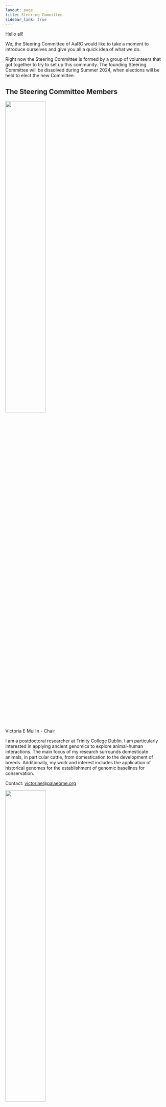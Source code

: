 ```yaml
---
layout: page
title: Steering Committee
sidebar_link: true
---
```



Hello all!

We, the Steering Committee of AaRC would like to take a moment to introduce ourselves and give you all a quick idea of what we do.

Right now the Steering Committee is formed by a group of volunteers that got together to try to set up this community. The founding Steering Committee will be dissolved during Summer  2024, when elections will be held to elect the new Committee. 


## The Steering Committee Members

<img src="/assets/media/Mullin_Photo.jpg" class="center" width="50%" >

Victoria E Mullin - Chair

I am a postdoctoral researcher at Trinity College Dublin. I am particularly interested in applying ancient genomics to explore animal-human interactions. The main focus of my research surrounds domesticate animals, in particular cattle, from domestication to the development of breeds. Additionally, my work and interest includes the application of historical genomes for the establishment of genomic baselines for conservation.

Contact: [victoriae@palaeome.org](mailto:victoriae@palaeome.org)  

<img src="/assets/media/Pedro_foto.jpg" class="center" width="50%" >



Pedro Morell Miranda  (He/His) - Vice Chair, Social Media Team

I’m a PostDoctoral Researcher at the Ludwig-Maximillian University of Munich (LMU). While I work mostly on sheep domestication and posterior demographic history, I’m more widely interested in human-fauna interactions and how our presence and activities shape other species' evolution.  Out of work I love reading, playing the blues on one of my guitars and fencing with ancient swords.

Contact: [Pedro.Morell@lmu.de](mailto:Pedro.Morell@lmu.de), [Twitter](https://twitter.com/genesandstuff),  [BlueSky](https://bsky.app/profile/hjorvik.bsky.social)

<img src="/assets/media/214LauraVinasCaron.jpg" class="center" width="50%" >

Laura Viñas Caron - Secretary

I am a postdoctoral researcher at the Centre for Textile Research and Globe Institute, University of Copenhagen. I am interested in understanding the evolutionary journey of domesticated animals using ancient DNA and proteins. In particular, I am exploring the development of domestic sheep and wool production and also working on the species identification of animal artefacts (manuscripts, skins, fur, textiles). 

Contact: [laura@palaeome.org](mailto:laura@palaeome.org)



<img src="/assets/media/Audrey_photo.png" class="center" width="50%" >

Audrey T. Lin (she/they) - Social Media Team, Engagement Team

I am a Gerstner Bioinformatics and Computational Biology Postdoctoral Scholar at the American Museum of Natural History in New York City. I utilize ancient biomolecules from archaeological and museum specimens and objects to answer diverse questions on human-mediated evolutionary processes – in other words, how humans have interacted with other animals in ways that have resulted in genomic, social, and cultural changes.

Contact: [alin@amnh.org](mailto:alin@amnh.org), [Twitter](https://twitter.com/undeaddandy) 


<img src="/assets/media/kevin_goat_portrait.jpg" class="center" width="50%" >

Kevin G Daly - Engagement Team

I am an Ad Astra Assistant Professor at the School of Agriculture and Food Science at UCD, Dublin. I am also a member of the Young Academy of Ireland. My research interests are in the domestication history of small ruminants and its consequences to domestic livestock, wild animals, and human society. In my spare time I watch movies with my dachshund Moose.

Contact: [kevin@palaeome.org](mailto:kevin@palaeome.org), [Twitter](https://twitter.com/GingerHowley),  [GitHub](https://kevingdaly.github.io/)


<img src="/assets/media/Stephanie_photo.jpg" class="center" width="50%" >

Stephanie Dolenz (she/her) - Engagement Team and Safety Office Liaison

I am a PhD student at the Centre for Palaeogenetics, Stockholm University. I am interested in the use of ancient DNA to study the effect of climate change and past peoples on biodiversity throughout time. For my PhD research I am analyzing ancient DNA from sediments in order to reconstruct ecological communities and examine how past climate events impacted plant and animal communities over the past 450,000 years. I am also working on a project exploring Pleistocene species found in a cave in Oaxaca, Mexico. In my free time, I like to play Dungeons and Dragons, knit, hike, cave, and cuddle with my adorable cat named Pip. 

Contact: [stephanie.dolenz@geo.su.se](mailto:stephanie.dolenz@geo.su.se), [GitHub](https://github.com/sdolenz)



<img src="/assets/media/Anders_foto.jpeg" class="center" width="50%" >

Anders Bergström - Metadata Working Group

I am a group leader in the School of Biological Sciences at the University of East Anglia, Norwich, UK. I am interested in the evolution and diversity of wild and domesticated animals, and the multitude of ways in which human societies have influenced these throughout prehistory and in the present day. My primary research projects currently concern dogs, wolves and red foxes, and I also maintain an interest in human population history.

Contact: [a.bergstrom@uea.ac.uk](mailto:a.bergstrom@uea.ac.uk), [Twitter](https://twitter.com/andersbrgstrm)

<img src="/assets/media/LachieScarsbrook_photo.jpeg" class="center" width="50%" >

Lachie Scarsbrook - Engagement Team

I am a Postdoctoral Researcher at Ludwig Maximilian University of Munich, and a Junior Research Fellow at the University of Oxford (Somerville College). I am interested in the use of ancient DNA in investigating the role that humans and the environment play in shaping global animal populations. More specifically, I am focused on unravelling the causes and consequences of millennia of interaction between humans and their closest evolutionary companion, dogs. Being a kiwi, when I’m not working, I love travelling and exploring the great outdoors.

Contact: [lachlan.scarcbrook@arch.ox.ac.uk](mailto:lachlan.scarcbrook@arch.ox.ac.uk), [Twitter](https://x.com/LJScarsbrook)

<img src="/assets/media/KatiaBougiouri_photo.jpeg" class="center" width="50%" >

Katia Bougiouri - Engagement Team

I'm a postdoctoral researcher at the Globe Institute in the University of Copenhagen.
My research interests revolve around dog evolution, combining present-day and ancient genomic data. My current work focuses on testing the applicability and limitations of different genomic tools to better understand the evolutionary history of dogs, and other domesticated species. Outside of work, I enjoy hiking, playing board games, and doing aerial silks.

Contact: [katia.bougiouri@gmail.com](mailto:katia.bougiouri@gmail.com), [Twitter](https://x.com/KBougiouri)

<img src="/assets/media/EmilioMarmol_photo.jpeg" class="center" width="50%" >

Emilio Mármol - Engagement Team

I am a Postdoctoral Researcher at the Center for Evolutionary Hologenomics within the Globe Institute in the University of Copenhagen, Denmark. My research interests include the study of ancient DNA, ancient RNA and 3D structural genomics in animals (and plants) to understand extinction dynamics and discover hidding bits of the biology of extinct and extanct living organisms. Outside of work, I enjoy walks in the nature, hiking or just laying down in the sofa watching some sci-fi or nature documentary with a cozy cover getting lost in my own thoughts.

Contact: [emilio.sanchez@sund.ku.dk](mailto:emilio.sanchez@sund.ku.dk), [emilio.marmol.sanchez@gmail.com](mailto:emilio.marmol.sanchez@gmail.com), [Twitter](https://x.com/MarmolE6)

<img src="/assets/media/ElGreen_photo.jpeg" class="center" width="50%" >

Eleanor Green - Engagement Team

I am currently working as an archaeogenetics postdoctoral researcher on the RATTUS project at the University of York, England. I work in the wet and dry labs to understand the mechanisms and timings of the arrival of black and brown rats into Europe. Broadly, I am interested in researching unusual or under-utilised, substrates and species to better understand human activities the past.

Contact: [eleanor.green@york.ac.uk](mailto:eleanor.green@york.ac.uk), [Twitter](https://x.com/EleJGreen)


## Roles:

**Management team**: formed by the chair and the secretary. Responsible for ensuring the committee functions smoothly and achieves its goals.

- **Chair**: leads meetings, sets agendas, moderates discussions and delegates tasks to volunteer members. It represents AaRC in any official meetings or interviews. They are also responsible for having an overview of the various initiatives by maintaining a close communication with the treasurer, social media and engagement teams. Allows for discussion around long-term topics, needs to be forward thinking on this end. In case they cannot fullfil partly or completely their duties, the Vice-Chair will take care of them. 

- **Secretary**: Takes meeting minutes, sends them out via Slack when they are ready, makes sure that assignments are noted. Organisational responsibilities (ie keeping google docs in order, annotating the minutes with required links, possibly doing same for the agenda ahead of time).

**Treasurer team**

The treasurer team is responsible for managing the funds, for the communication related to funds and responsible for allocating funding to initiatives by serving as a line of communication between the organising committees and the Steering Committee. The treasurer team is also responsible to collect funds as well as finding grant opportunities to continue to fund AaRC initiatives.

**Social media team**

The social media team is responsible for the outreach of the community, by tweeting, emailing as well as updating the website. Social media officers will announce new initiatives, conferences, papers and jobs that are relevant for AaRC. 

**Engagement team**

The engagement officers are responsible for coming up with new initiatives (projects, summer schools, outreach activities, etc.) and propose them to the community. They will also oversee ongoing initiatives and provide support for them to reach their goals. They will ensure that the initiatives are known in the community, as well as outside the community together with the media team. The engagement officers also suggests potential funding sources for the initiatives, by engaging with the treasurer team.
